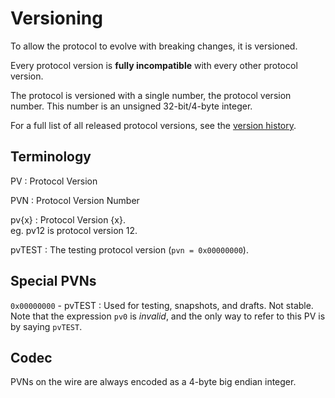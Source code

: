 # Versioning

To allow the protocol to evolve with breaking changes, it is versioned.

Every protocol version is **fully incompatible** with every other protocol 
version.

The protocol is versioned with a single number, the protocol version number.
This number is an unsigned 32-bit/4-byte integer.

For a full list of all released protocol versions, see the
[version history](../versions.md).


## Terminology

PV
: Protocol Version

PVN
: Protocol Version Number

pv{x}
: Protocol Version {x}.  
eg. pv12 is protocol version 12.

pvTEST
: The testing protocol version (`pvn = 0x00000000`).


## Special PVNs

`0x00000000` - pvTEST
: Used for testing, snapshots, and drafts. Not stable.  
Note that the expression `pv0` is *invalid*, and the only way to refer to 
this PV is by saying `pvTEST`.


## Codec

PVNs on the wire are always encoded as a 4-byte big endian integer.

